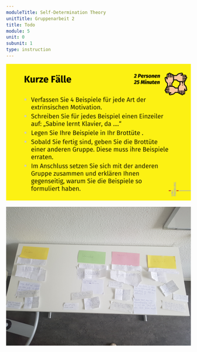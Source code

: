 ```yaml
---
moduleTitle: Self-Determination Theory
unitTitle: Gruppenarbeit 2
title: Todo
module: 5
unit: 0
subunit: 1
type: instruction
---
```


![](aufgabe2.PNG)

![](loesung2.jpg)